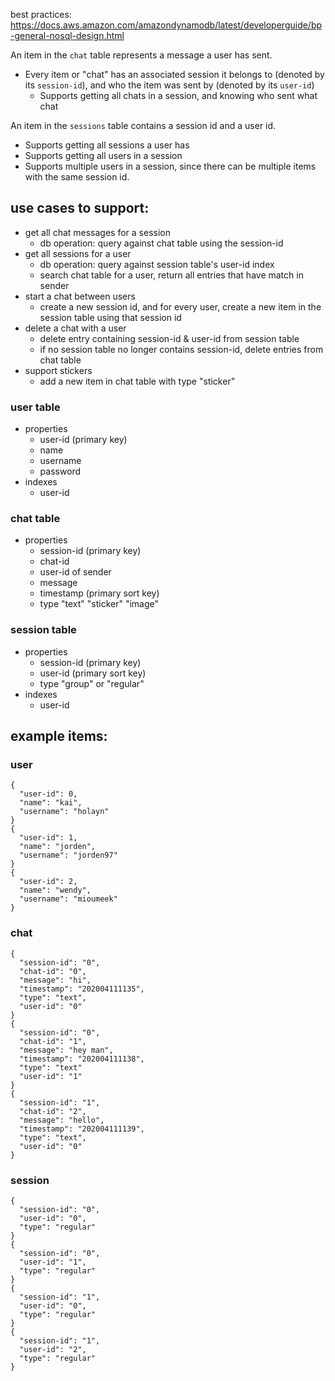 best practices: https://docs.aws.amazon.com/amazondynamodb/latest/developerguide/bp-general-nosql-design.html

An item in the `chat` table represents a message a user has sent.
- Every item or "chat" has an associated session it belongs to (denoted by its `session-id`), and who the item was sent by (denoted by its `user-id`)
  - Supports getting all chats in a session, and knowing who sent what chat

An item in the `sessions` table contains a session id and a user id.
  - Supports getting all sessions a user has
  - Supports getting all users in a session
  - Supports multiple users in a session, since there can be multiple items with the same session id.

## use cases to support:
- get all chat messages for a session
  - db operation: query against chat table using the session-id
- get all sessions for a user
  - db operation: query against session table's user-id index
  - search chat table for a user, return all entries that have match in sender
- start a chat between users
  - create a new session id, and for every user, create a new item in the session table using that session id
- delete a chat with a user
  - delete entry containing session-id & user-id from session table
  - if no session table no longer contains session-id, delete entries from chat table
- support stickers
  - add a new item in chat table with type "sticker"


### user table
- properties
  - user-id (primary key)
  - name
  - username
  - password
- indexes
  - user-id

### chat table
- properties
  - session-id (primary key)
  - chat-id
  - user-id of sender
  - message
  - timestamp (primary sort key)
  - type "text" "sticker" "image"

### session table
- properties
  - session-id (primary key)
  - user-id (primary sort key)
  - type "group" or "regular"
- indexes
  - user-id


## example items:

### user
```
{
  "user-id": 0,
  "name": "kai",
  "username": "holayn"
}
{
  "user-id": 1,
  "name": "jorden",
  "username": "jorden97"
}
{
  "user-id": 2,
  "name": "wendy",
  "username": "mioumeek"
}
```


### chat
```
{
  "session-id": "0",
  "chat-id": "0",
  "message": "hi",
  "timestamp": "202004111135",
  "type": "text",
  "user-id": "0"
}
{
  "session-id": "0",
  "chat-id": "1",
  "message": "hey man",
  "timestamp": "202004111138",
  "type": "text"
  "user-id": "1"
}
{
  "session-id": "1",
  "chat-id": "2",
  "message": "hello",
  "timestamp": "202004111139",
  "type": "text",
  "user-id": "0"
}
```

### session
```
{
  "session-id": "0",
  "user-id": "0",
  "type": "regular"
}
{
  "session-id": "0",
  "user-id": "1",
  "type": "regular"
}
{
  "session-id": "1",
  "user-id": "0",
  "type": "regular"
}
{
  "session-id": "1",
  "user-id": "2",
  "type": "regular"
}
```
